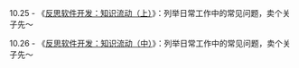 10.25 - 《[反思软件开发：知识流动（上）](https://mp.weixin.qq.com/s/jf2wgCxz-e-grzlz0Gxusg)》：列举日常工作中的常见问题，卖个关子先～

10.26 - 《[反思软件开发：知识流动（中）](https://mp.weixin.qq.com/s/vn1F5cWE2Ho8CJeDyIvvhA)》：列举日常工作中的常见问题，卖个关子先～

